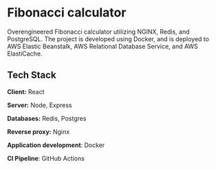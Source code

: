 
# Fibonacci calculator

Overengineered Fibonacci calculator utilizing NGINX, Redis, and PostgreSQL. The project is developed using Docker, and is deployed to AWS Elastic Beanstalk, AWS Relational Database Service, and AWS ElastiCache.


## Tech Stack

**Client:** React

**Server:** Node, Express

**Databases:** Redis, Postgres

**Reverse proxy:** Nginx

**Application development**: Docker

**CI Pipeline**: GitHub Actions

